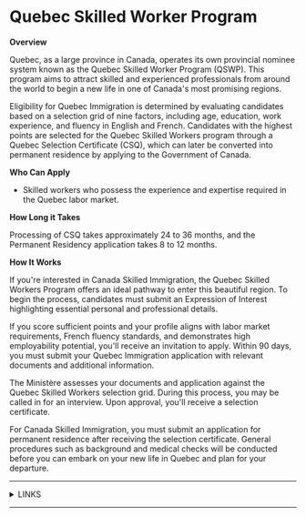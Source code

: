 # Quebec Skilled Worker Program

**Overview**

Quebec, as a large province in Canada, operates its own provincial nominee system known as the Quebec Skilled Worker Program (QSWP). This program aims to attract skilled and experienced professionals from around the world to begin a new life in one of Canada's most promising regions.

Eligibility for Quebec Immigration is determined by evaluating candidates based on a selection grid of nine factors, including age, education, work experience, and fluency in English and French. Candidates with the highest points are selected for the Quebec Skilled Workers program through a Quebec Selection Certificate (CSQ), which can later be converted into permanent residence by applying to the Government of Canada.

**Who Can Apply**

* Skilled workers who possess the experience and expertise required in the Quebec labor market.

**How Long it Takes**

Processing of CSQ takes approximately 24 to 36 months, and the Permanent Residency application takes 8 to 12 months.

**How It Works**

If you're interested in Canada Skilled Immigration, the Quebec Skilled Workers Program offers an ideal pathway to enter this beautiful region. To begin the process, candidates must submit an Expression of Interest highlighting essential personal and professional details.

If you score sufficient points and your profile aligns with labor market requirements, French fluency standards, and demonstrates high employability potential, you'll receive an invitation to apply. Within 90 days, you must submit your Quebec Immigration application with relevant documents and additional information.

The Ministère assesses your documents and application against the Quebec Skilled Workers selection grid. During this process, you may be called in for an interview. Upon approval, you'll receive a selection certificate.

For Canada Skilled Immigration, you must submit an application for permanent residence after receiving the selection certificate. General procedures such as background and medical checks will be conducted before you can embark on your new life in Quebec and plan for your departure.

***

<details>

<summary>LINKS</summary>

Additional Information:\
[http://www.immigration-quebec.gouv.qc.ca/en/informations/news/news-2016/index.html](http://www.immigration-quebec.gouv.qc.ca/en/informations/news/news-2016/index.html)

</details>

***
